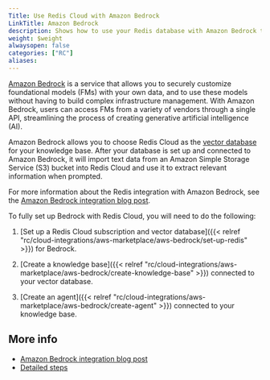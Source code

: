 ```yaml
---
Title: Use Redis Cloud with Amazon Bedrock
LinkTitle: Amazon Bedrock 
description: Shows how to use your Redis database with Amazon Bedrock to customize foundational models.
weight: $weight
alwaysopen: false
categories: ["RC"]
aliases: 
---
```


[Amazon Bedrock](https://aws.amazon.com/bedrock/) is a service that allows you to securely customize foundational models (FMs) with your own data, and to use these models without having to build complex infrastructure management. With Amazon Bedrock, users can access FMs from a variety of vendors through a single API, streamlining the process of creating generative artificial intelligence (AI).

Amazon Bedrock allows you to choose Redis Cloud as the [vector database](https://redis.com/solutions/use-cases/vector-database/) for your knowledge base. After your database is set up and connected to Amazon Bedrock, it will import text data from an Amazon Simple Storage Service (S3) bucket into Redis Cloud and use it to extract relevant information when prompted.

For more information about the Redis integration with Amazon Bedrock, see the [Amazon Bedrock integration blog post](https://redis.com/blog/amazon-bedrock-integration-with-redis-enterprise/).

To fully set up Bedrock with Redis Cloud, you will need to do the following:

1. [Set up a Redis Cloud subscription and vector database]({{< relref  "rc/cloud-integrations/aws-marketplace/aws-bedrock/set-up-redis" >}}) for Bedrock.

1. [Create a knowledge base]({{< relref  "rc/cloud-integrations/aws-marketplace/aws-bedrock/create-knowledge-base" >}}) connected to your vector database.

1. [Create an agent]({{< relref  "rc/cloud-integrations/aws-marketplace/aws-bedrock/create-agent" >}}) connected to your knowledge base.

## More info

- [Amazon Bedrock integration blog post](https://redis.com/blog/amazon-bedrock-integration-with-redis-enterprise/)
- [Detailed steps](https://github.com/RedisVentures/aws-redis-bedrock-stack/blob/main/README.md)
